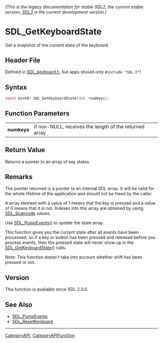 ###### (This is the legacy documentation for stable SDL2, the current stable version; [SDL3](https://wiki.libsdl.org/SDL3/) is the current development version.)
# SDL_GetKeyboardState

Get a snapshot of the current state of the keyboard.

## Header File

Defined in [SDL_keyboard.h](https://github.com/libsdl-org/SDL/blob/SDL2/include/SDL_keyboard.h), but apps should _only_ `#include "SDL.h"`!

## Syntax

```c
const Uint8* SDL_GetKeyboardState(int *numkeys);

```

## Function Parameters

|                 |                                                        |
| --------------- | ------------------------------------------------------ |
| **numkeys**     | if non-NULL, receives the length of the returned array |

## Return Value

Returns a pointer to an array of key states.

## Remarks

The pointer returned is a pointer to an internal SDL array. It will be
valid for the whole lifetime of the application and should not be freed by
the caller.

A array element with a value of 1 means that the key is pressed and a value
of 0 means that it is not. Indexes into this array are obtained by using
[SDL_Scancode](SDL_Scancode) values.

Use [SDL_PumpEvents](SDL_PumpEvents)() to update the state array.

This function gives you the current state after all events have been
processed, so if a key or button has been pressed and released before you
process events, then the pressed state will never show up in the
[SDL_GetKeyboardState](SDL_GetKeyboardState)() calls.

Note: This function doesn't take into account whether shift has been
pressed or not.

## Version

This function is available since SDL 2.0.0.

## See Also

* [SDL_PumpEvents](SDL_PumpEvents)
* [SDL_ResetKeyboard](SDL_ResetKeyboard)

----
[CategoryAPI](CategoryAPI), [CategoryAPIFunction](CategoryAPIFunction)

